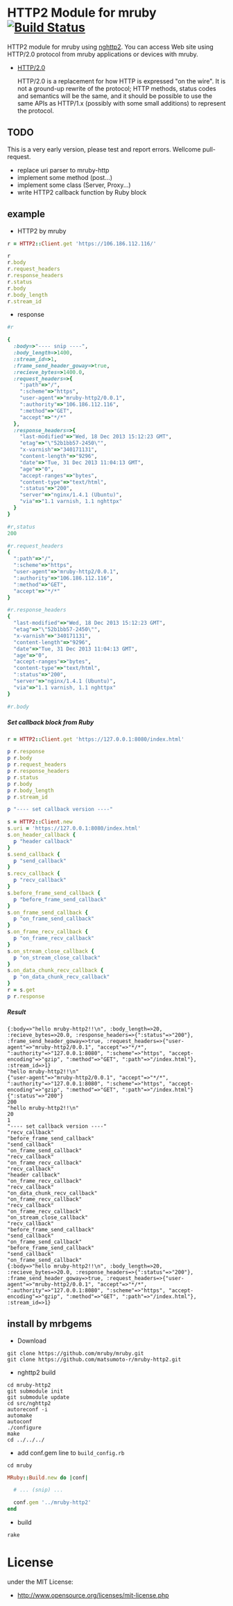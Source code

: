 # HTTP2 Module for mruby  [![Build Status](https://travis-ci.org/matsumoto-r/mruby-http2.png?branch=master)](https://travis-ci.org/matsumoto-r/mruby-http2)
HTTP2 module for mruby using [nghttp2](https://github.com/tatsuhiro-t/nghttp2). You can access Web site using HTTP/2.0 protocol from mruby applications or devices with mruby.

- [HTTP/2.0](http://http2.github.io/) 

    HTTP/2.0 is a replacement for how HTTP is expressed "on the wire". It is not a ground-up rewrite of the protocol; HTTP methods, status codes and semantics will be the same, and it should be possible to use the same APIs as HTTP/1.x (possibly with some small additions) to represent the protocol.

## TODO
This is a very early version, please test and report errors. Wellcome pull-request.
- replace uri parser to mruby-http
- implement some method (post...)
- implement some class (Server, Proxy...)
- write HTTP2 callback function by Ruby block

## example
- HTTP2 by mruby

```ruby
r = HTTP2::Client.get 'https://106.186.112.116/'

r
r.body
r.request_headers
r.response_headers
r.status
r.body
r.body_length
r.stream_id
```

- response

```ruby
#r

{
  :body=>"---- snip ----", 
  :body_length=>1400, 
  :stream_id=>1, 
  :frame_send_header_goway=>true, 
  :recieve_bytes=>1400.0, 
  :request_headers=>{
    ":path"=>"/", 
    ":scheme"=>"https", 
    "user-agent"=>"mruby-http2/0.0.1", 
    ":authority"=>"106.186.112.116", 
    ":method"=>"GET", 
    "accept"=>"*/*"
  }, 
  :response_headers=>{
    "last-modified"=>"Wed, 18 Dec 2013 15:12:23 GMT", 
    "etag"=>"\"52b1bb57-2450\"", 
    "x-varnish"=>"340171131", 
    "content-length"=>"9296", 
    "date"=>"Tue, 31 Dec 2013 11:04:13 GMT", 
    "age"=>"0", 
    "accept-ranges"=>"bytes", 
    "content-type"=>"text/html", 
    ":status"=>"200", 
    "server"=>"nginx/1.4.1 (Ubuntu)", 
    "via"=>"1.1 varnish, 1.1 nghttpx"
  }
}

#r,status
200

#r.request_headers
{
  ":path"=>"/",
  ":scheme"=>"https",
  "user-agent"=>"mruby-http2/0.0.1",
  ":authority"=>"106.186.112.116",
  ":method"=>"GET",
  "accept"=>"*/*"
}

#r.response_headers
{
  "last-modified"=>"Wed, 18 Dec 2013 15:12:23 GMT",
  "etag"=>"\"52b1bb57-2450\"",
  "x-varnish"=>"340171131",
  "content-length"=>"9296",
  "date"=>"Tue, 31 Dec 2013 11:04:13 GMT",
  "age"=>"0",
  "accept-ranges"=>"bytes",
  "content-type"=>"text/html",
  ":status"=>"200",
  "server"=>"nginx/1.4.1 (Ubuntu)",
  "via"=>"1.1 varnish, 1.1 nghttpx"
}

#r.body

```

##### Set callback block from Ruby
```ruby
r = HTTP2::Client.get 'https://127.0.0.1:8080/index.html'

p r.response
p r.body
p r.request_headers
p r.response_headers
p r.status
p r.body
p r.body_length
p r.stream_id

p "---- set callback version ----"

s = HTTP2::Client.new
s.uri = 'https://127.0.0.1:8080/index.html'
s.on_header_callback {
  p "header callback"
}
s.send_callback {
  p "send_callback"
}
s.recv_callback {
  p "recv_callback"
}
s.before_frame_send_callback {
  p "before_frame_send_callback"
}
s.on_frame_send_callback {
  p "on_frame_send_callback"
}
s.on_frame_recv_callback {
  p "on_frame_recv_callback"
}
s.on_stream_close_callback {
  p "on_stream_close_callback"
}
s.on_data_chunk_recv_callback {
  p "on_data_chunk_recv_callback"
}
r = s.get
p r.response

```
##### Result
```
{:body=>"hello mruby-http2!!\n", :body_length=>20, :recieve_bytes=>20.0, :response_headers=>{":status"=>"200"}, :frame_send_header_goway=>true, :request_headers=>{"user-agent"=>"mruby-http2/0.0.1", "accept"=>"*/*", ":authority"=>"127.0.0.1:8080", ":scheme"=>"https", "accept-encoding"=>"gzip", ":method"=>"GET", ":path"=>"/index.html"}, :stream_id=>1}
"hello mruby-http2!!\n"
{"user-agent"=>"mruby-http2/0.0.1", "accept"=>"*/*", ":authority"=>"127.0.0.1:8080", ":scheme"=>"https", "accept-encoding"=>"gzip", ":method"=>"GET", ":path"=>"/index.html"}
{":status"=>"200"}
200
"hello mruby-http2!!\n"
20
1
"---- set callback version ----"
"recv_callback"
"before_frame_send_callback"
"send_callback"
"on_frame_send_callback"
"recv_callback"
"on_frame_recv_callback"
"recv_callback"
"header callback"
"on_frame_recv_callback"
"recv_callback"
"on_data_chunk_recv_callback"
"on_frame_recv_callback"
"recv_callback"
"on_frame_recv_callback"
"on_stream_close_callback"
"recv_callback"
"before_frame_send_callback"
"send_callback"
"on_frame_send_callback"
"before_frame_send_callback"
"send_callback"
"on_frame_send_callback"
{:body=>"hello mruby-http2!!\n", :body_length=>20, :recieve_bytes=>20.0, :response_headers=>{":status"=>"200"}, :frame_send_header_goway=>true, :request_headers=>{"user-agent"=>"mruby-http2/0.0.1", "accept"=>"*/*", ":authority"=>"127.0.0.1:8080", ":scheme"=>"https", "accept-encoding"=>"gzip", ":method"=>"GET", ":path"=>"/index.html"}, :stream_id=>1}
```

## install by mrbgems
 - Download

```
git clone https://github.com/mruby/mruby.git
git clone https://github.com/matsumoto-r/mruby-http2.git
```

 - nghttp2 build

```
cd mruby-http2
git submodule init
git submodule update
cd src/nghttp2
autoreconf -i
automake
autoconf
./configure
make
cd ../../../
```

 - add conf.gem line to `build_config.rb`

```
cd mruby
```
```ruby
MRuby::Build.new do |conf|

  # ... (snip) ...

  conf.gem '../mruby-http2'
end
```

 - build

```
rake
```

# License
under the MIT License:

* http://www.opensource.org/licenses/mit-license.php


